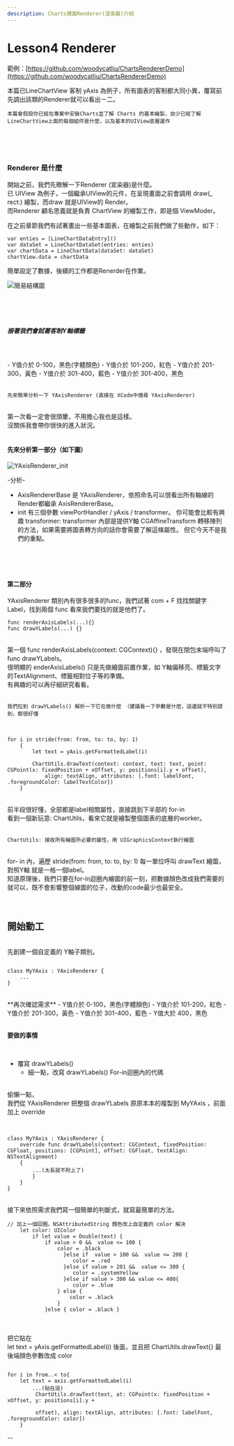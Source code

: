 ```yaml
---
description: Charts裡面Renderer(渲染器)介紹
---
```


# Lesson4 Renderer

範例：[https://github.com/woodycatliu/ChartsRendererDemo](https://github.com/woodycatliu/ChartsRendererDemo)

本篇已LineChartView 客制 yAxis 為例子，所有圖表的客制都大同小異，覆寫前先調出該類的Renderer就可以看出ㄧ二。

`本篇會假設你已經在專案中安裝Charts並了解 Charts 的基本繪製，自少已經了解 LineChartView上面的每個組件是什麼，以及基本的UIView底層運作`

<br>
<br>
<br>

### Renderer 是什麼

開始之前，我們先暸解一下Renderer (宣染器)是什麼。<br>
已 UIView 為例子，一個繼承UIView的元件，在呈現畫面之前會調用 draw(_ rect:) 繪製，而draw 就是UIView的 Render。<br>
而Renderer 顧名思義就是負責 ChartView 的繪製工作，即是個 ViewModer。

在之前章節我們有試著畫出一些基本圖表，在繪製之前我們做了些動作，如下：
<pre><code>var enties = [LineChartDataEntry]()
var dataSet = LineChartDataSet(entries: enties)
var chartData = LineChartData(dataSet: dataSet)
chartView.data = chartData
</code></pre>

簡單設定了數據，後續的工作都是Renerder在作業。

![簡易結構圖](../.gitbook/assets/20201215-Renderer-structure-diagram.png)

<br>
<br>
<br>

##### 接著我們會試著客制Y軸標籤
<br>
<br>
- Y值介於 0-100，黑色(字體顏色)
- Y值介於 101-200，紅色
- Y值介於 201-300，黃色
- Y值介於 301-400，藍色
- Y值介於 301-400，黑色
<br>
<br>

`先來簡單分析一下 YAxisRenderer (直接在 XCode中搜尋 YAxisRenderer) `

<br>
第一次看一定會很頭暈，不用擔心我也是這樣。<br>
沒關係我會帶你很快的進入狀況。<br>


<br>

#### 先來分析第一部分（如下圖）
![YAxisRenderer_init](../.gitbook/assets/20201215-yAxisRenderer-class-init.png)

\-分析\-
- AxisRendererBase 是 YAxisRenderer，依照命名可以很看出所有軸線的Render都繼承 AxisRendererBase。
- init 有三個參數 viewPortHandler / yAxis / transformer。
你可能會比較有興趣 transformer: transformer 內部是提供Y軸 CGAffineTransform 轉移陣列的方法，如果需要將圖表轉方向的話你會需要了解這條屬性。
但它今天不是我們的重點。
<br>
<br>
<br>

#### 第二部分

YAxisRenderer 類別內有很多很多的func，我們試著 com + F 找找關鍵字 Label，找到兩個 func 看來我們要找的就是他們了。
<pre><code>func renderAxisLabels(...){}
func drawYLabels(...) {}
</code></pre>

<br>
第一個 func renderAxisLabels(context: CGContext){} ，發現在閉包末端呼叫了 func drawYLabels。<br>
很明顯的 enderAxisLabels() 只是先做繪圖前置作業，如 Y軸偏移亮、標籤文字的TextAlignment、標籤相對位子等的準備。<br>
有興趣的可以再仔細研究看看。<br>
<br>

`我們拉到 drawYLabels() 解析一下它在做什麼 （建議看一下參數是什麼，這邊就不特別提到，都很好懂`

<br>

<pre><code>for i in stride(from: from, to: to, by: 1)
    {
        let text = yAxis.getFormattedLabel(i)
            
        ChartUtils.drawText(context: context, text: text, point: CGPoint(x: fixedPosition + xOffset, y: positions[i].y + offset),
            align: textAlign, attributes: [.font: labelFont, .foregroundColor: labelTextColor])
    }
</code></pre>

<br>
前半段很好懂，全部都是label相關屬性，直接跳到下半部的 for-in<br>
看到一個新玩意: ChartUtils，看來它就是繪製整個圖表的底層的worker。<br>
<br>

`ChartUtils: 接收所有繪圖所必要的屬性，用 UIGraphicsContext執行繪圖`

<br>
for- in 內，遍歷 stride(from: from, to: to, by: 1) 每一單位呼叫 drawText 繪圖，對照Y軸 就是一格一個label。<br> 
知道原理後，我們只要在for-in迴圈內繪圖的前一刻，把數據顏色改成我們需要的就可以，既不會影響整個線圖的位子，改動的code最少也最安全。
<br>
<br>
<br>

## 開始動工

<br>
先創建一個自定義的 Y軸子類別。
<br>

<pre><code>
class MyYAxis : YAxisRenderer {
    ...
}
</code></pre>


<br>
**再次確認需求**
- Y值介於 0-100，黑色(字體顏色)
- Y值介於 101-200，紅色
- Y值介於 201-300，黃色
- Y值介於 301-400，藍色
- Y值大於 400，黑色
<br>
<br>

**要做的事情**

<br>

- 覆寫 drawYLabels()<br>
  * 細一點，改寫 drawYLabels() For-in迴圈內的代碼
<br>
偷懶一點，<br>
我們從 YAxisRenderer 把整個 drawYLabels 原原本本的複製到 MyYAxis ，前面加上 override
<br>
<br>
<pre><code>
class MyYAxis : YAxisRenderer {
    override func drawYLabels(context: CGContext, fixedPosition: CGFloat, positions: [CGPoint], offset: CGFloat, textAlign: NSTextAlignment)
    {
        ...(太長就不附上了)
        }
    }
}
</code></pre>

<br>
接下來依照需求我們寫一個簡單的判斷式，就寫最簡單的方法。

<pre><code>// 加上一個回圈。NSAttributedString 顏色改上自定義的 color 解決
    let color: UIColor
        if let value = Double(text) {
            if value > 0 &&  value <= 100 {
                color = .black
                  }else if  value > 100 &&  value <= 200 {
                     color = .red
                  }else if value > 201 &&  value <= 300 {
                     color = .systemYellow
                  }else if value > 300 && value <= 400{
                     color = .blue
                } else {
                    color = .black
                }
            }else { color = .black }
</code></pre>

<br>
<br>
把它貼在 <br>
let text = yAxis.getFormattedLabel(i) 後面，並且把 ChartUtils.drawText{} 最後端顏色參數改成 color
<pre><code> 
for i in from..< to{ 
    let text = axis.getFormattedLabel(i)
        ...(貼在這)
         ChartUtils.drawText(text, at: CGPoint(x: fixedPosition + xOffset, y: positions[i].y + <br>
         offset), align: textAlign, attributes: [.font: labelFont, .foregroundColor: color])
    }
</code></pre>



--